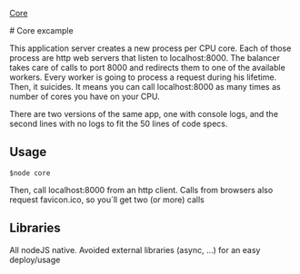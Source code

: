 [Core](#Core)	
  
<a name="core"/>
# Core excample

This application server creates a new process per CPU core. Each of those process are http web servers that listen to localhost:8000. The balancer takes care of calls to port 8000 and redirects them to one of the available workers. Every worker is going to process a request during his lifetime. Then, it suicides. It means you can call localhost:8000 as many times as number of cores you have on your CPU.

There are two versions of the same app, one with console logs, and the second lines with no logs to fit the 50 lines of code specs.

## Usage
```
$node core
```
Then, call localhost:8000 from an http client. Calls from browsers also request favicon.ico, so you´ll get two (or more) calls

## Libraries
All nodeJS native. Avoided external libraries (async, ...) for an easy deploy/usage
